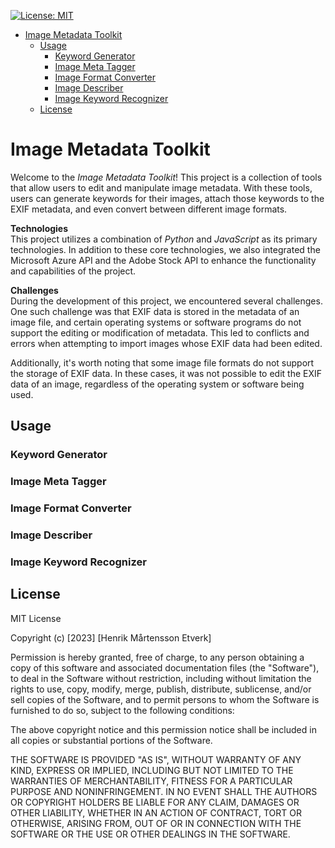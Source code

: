 [![License: MIT](https://img.shields.io/badge/License-MIT-yellow.svg)](https://opensource.org/licenses/MIT)

- [Image Metadata Toolkit](#image-metadata-toolkit)
  * [Usage](#usage)
    + [Keyword Generator](#keyword-generator)
    + [Image Meta Tagger](#image-meta-tagger)
    + [Image Format Converter](#image-format-converter)
    + [Image Describer](#image-describer)
    + [Image Keyword Recognizer](#image-keyword-recognizer)
  * [License](#license)

# Image Metadata Toolkit
Welcome to the *Image Metadata Toolkit*! This project is a collection of tools that allow users to edit and manipulate image metadata. With these tools, users can generate keywords for their images, attach those keywords to the EXIF metadata, and even convert between different image formats.

**Technologies**\
This project utilizes a combination of *Python* and *JavaScript* as its primary technologies. In addition to these core technologies, we also integrated the Microsoft Azure API and the Adobe Stock API to enhance the functionality and capabilities of the project. 

**Challenges**\
During the development of this project, we encountered several challenges. One such challenge was that EXIF data is stored in the metadata of an image file, and certain operating systems or software programs do not support the editing or modification of metadata. This led to conflicts and errors when attempting to import images whose EXIF data had been edited.

Additionally, it's worth noting that some image file formats do not support the storage of EXIF data. In these cases, it was not possible to edit the EXIF data of an image, regardless of the operating system or software being used.

## Usage

### Keyword Generator

### Image Meta Tagger

### Image Format Converter

### Image Describer

### Image Keyword Recognizer


## License
MIT License

Copyright (c) [2023] [Henrik Mårtensson Etverk]

Permission is hereby granted, free of charge, to any person obtaining a copy
of this software and associated documentation files (the "Software"), to deal
in the Software without restriction, including without limitation the rights
to use, copy, modify, merge, publish, distribute, sublicense, and/or sell
copies of the Software, and to permit persons to whom the Software is
furnished to do so, subject to the following conditions:

The above copyright notice and this permission notice shall be included in all
copies or substantial portions of the Software.

THE SOFTWARE IS PROVIDED "AS IS", WITHOUT WARRANTY OF ANY KIND, EXPRESS OR
IMPLIED, INCLUDING BUT NOT LIMITED TO THE WARRANTIES OF MERCHANTABILITY,
FITNESS FOR A PARTICULAR PURPOSE AND NONINFRINGEMENT. IN NO EVENT SHALL THE
AUTHORS OR COPYRIGHT HOLDERS BE LIABLE FOR ANY CLAIM, DAMAGES OR OTHER
LIABILITY, WHETHER IN AN ACTION OF CONTRACT, TORT OR OTHERWISE, ARISING FROM,
OUT OF OR IN CONNECTION WITH THE SOFTWARE OR THE USE OR OTHER DEALINGS IN THE
SOFTWARE.
